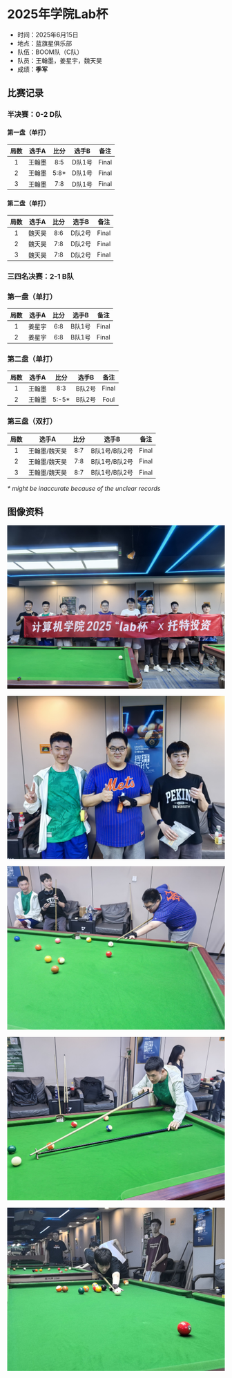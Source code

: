 # 2025年学院Lab杯

- 时间：2025年6月15日
- 地点：蓝旗星俱乐部
- 队伍：BOOM队（C队）
- 队员：王翰墨，姜星宇，魏天昊
- 成绩：**季军**

## 比赛记录

### 半决赛：0-2 D队

#### 第一盘（单打）

| 局数 | 选手A  |  比分  | 选手B  | 备注  |
| :--: | :----: | :---: | :----: | :---: |
| 1    | 王翰墨 | 8:5   | D队1号 | Final |
| 2    | 王翰墨 | 5:8\* | D队1号 | Final |
| 3    | 王翰墨 | 7:8   | D队1号 | Final |

#### 第二盘（单打）

| 局数 | 选手A  | 比分 | 选手B  | 备注  |
| :--: | :----: | :-: | :----: | :---: |
| 1    | 魏天昊 | 8:6 | D队2号 | Final |
| 2    | 魏天昊 | 7:8 | D队2号 | Final |
| 3    | 魏天昊 | 7:8 | D队2号 | Final |

### 三四名决赛：2-1 B队

### 第一盘（单打）

| 局数 | 选手A  | 比分 | 选手B  | 备注  |
| :--: | :----: | :-: | :----: | :---: |
| 1    | 姜星宇 | 6:8 | B队1号 | Final |
| 2    | 姜星宇 | 6:8 | B队1号 | Final |

### 第二盘（单打）

| 局数 | 选手A  |  比分  | 选手B  | 备注  |
| :--: | :----: | :---: | :----: | :---: |
| 1    | 王翰墨 | 8:3    | B队2号 | Final |
| 2    | 王翰墨 | 5:-5\* | B队2号 | Foul  |

### 第三盘（双打）

| 局数 |     选手A     | 比分 |    选手B     | 备注  |
| :--: | :----------: | :-: | :----------: | :---: |
| 1    | 王翰墨/魏天昊 | 8:7 | B队1号/B队2号 | Final |
| 2    | 王翰墨/魏天昊 | 7:8 | B队1号/B队2号 | Final |
| 3    | 王翰墨/魏天昊 | 8:7 | B队1号/B队2号 | Final |

*\* might be inaccurate because of the unclear records*

## 图像资料

![](./img/2025lab_001.jpg)

![](./img/2025lab_002.jpg)

![](./img/2025lab_003.jpg)

![](./img/2025lab_004.jpg)

![](./img/2025lab_005.jpg)